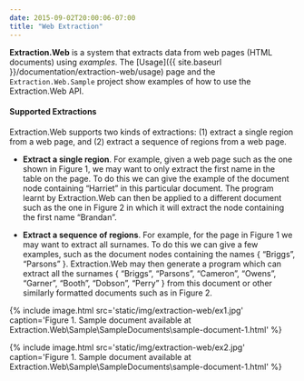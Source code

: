```yaml
---
date: 2015-09-02T20:00:06-07:00
title: "Web Extraction"
---
```



**Extraction.Web** is a system that extracts data from web pages (HTML documents) using *examples*. The [Usage]({{ site.baseurl }}/documentation/extraction-web/usage) page and the `Extraction.Web.Sample` project show examples of how to use the Extraction.Web API.

#### Supported Extractions

Extraction.Web supports two kinds of extractions: (1) extract a single region from a web page, and (2) extract a sequence of regions from a web page.

- **Extract a single region**. For example, given a web page such as the one shown in Figure 1, we may want to only extract the first name in the table on the page. To do this we can give the example of the document node containing “Harriet” in this particular document. The program learnt by Extraction.Web can then be applied to a different document such as the one in Figure 2 in which it will extract the node containing the first name “Brandan”.

- **Extract a sequence of regions**. For example, for the page in Figure 1 we may want to extract all surnames. To do this we can give a few examples, such as the document nodes containing the names { “Briggs”, “Parsons” }. Extraction.Web may then generate a program which can extract all the surnames { “Briggs”, “Parsons”, “Cameron”, “Owens”, “Garner”, “Booth”, “Dobson”, “Perry” } from this document or other similarly formatted documents such as in Figure 2.

{% include image.html src='static/img/extraction-web/ex1.jpg' caption='Figure 1. Sample document available at Extraction.Web\Sample\SampleDocuments\sample-document-1.html' %}

{% include image.html src='static/img/extraction-web/ex2.jpg' caption='Figure 1. Sample document available at Extraction.Web\Sample\SampleDocuments\sample-document-1.html' %}

